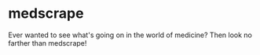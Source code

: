 # medscrape

 Ever wanted to see what's going on in the world of medicine? Then look no farther than medscrape!
 